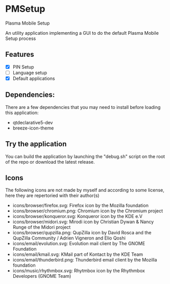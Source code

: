  # PMSetup
 Plasma Mobile Setup    
      
An utility application implementing a GUI to do the default Plasma Mobile Setup process

## Features
- [x] PIN Setup
- [ ] Language setup
- [x] Default applications

## Dependencies:
There are a few dependencies that you may need to install before loading this application:
- qtdeclarative5-dev
- breeze-icon-theme

## Try the application
You can build the application by launching the "debug.sh" script on the root of the repo or download the latest release.

## Icons
The following icons are not made by myself and according to some license, here they are repertoried with their author(s)
- icons/browser/firefox.svg: Firefox icon by the Mozilla foundation
- icons/browser/chromium.png: Chromium icon by the Chromium project
- icons/browser/konqueror.svg: Konqueror icon by the KDE e.V
- icons/browser/midori.svg: Mirodi icon by Christian Dywan & Nancy Runge of the Midori project
- icons/browser/qupzilla.png: QupZilla icon by David Rosca and the QupZilla Community / Adrien Vigneron and Elio Qoshi
- icons/email/evolution.svg: Evolution mail client by The GNOME Foundation
- icons/email/kmail.svg: KMail part of Kontact by the KDE Team
- icons/email/thunderbird.png: Thunderbird email client by the Mozilla foundation
- icons/music/rhythmbox.svg: Rhytmbox icon by the Rhythmbox Developers (GNOME Team)